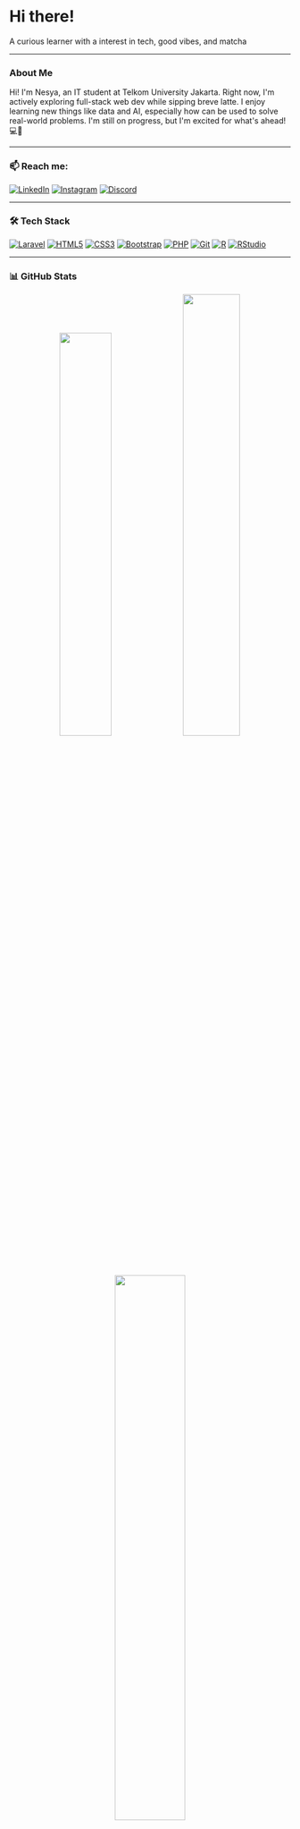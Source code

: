 <h1 align="left">Hi there!</h1>
<p align="left">
  A curious learner with a interest in tech, good vibes, and matcha<br>
</p>

---

### About Me
Hi! I'm Nesya, an IT student at Telkom University Jakarta. Right now, I'm actively exploring full-stack web dev while sipping breve latte. I enjoy learning new things like data and AI, especially how can be used to solve real-world problems. I'm still on progress, but I'm excited for what's ahead! 💻🌸

---

### 📫 Reach me:
[![LinkedIn](https://img.shields.io/badge/LinkedIn-0A66C2?style=for-the-badge&logo=linkedin&logoColor=white)](https://linkedin.com/in/nesya-fakhira-arianti-394265265/)
[![Instagram](https://img.shields.io/badge/Instagram-E4405F?style=for-the-badge&logo=instagram&logoColor=white)](https://instagram.com/nesvenn)
[![Discord](https://img.shields.io/badge/Discord-5865F2?style=for-the-badge&logo=discord&logoColor=white)](https://discord.com/users/nesya#4771)

---

### 🛠 Tech Stack
[![Laravel](https://img.shields.io/badge/Laravel-F72C1F?style=for-the-badge&logo=laravel&logoColor=white)](https://laravel.com)
[![HTML5](https://img.shields.io/badge/HTML5-F16529?style=for-the-badge&logo=html5&logoColor=white)](https://developer.mozilla.org/en-US/docs/Web/HTML)
[![CSS3](https://img.shields.io/badge/CSS3-0066CC?style=for-the-badge&logo=css3&logoColor=white)](https://developer.mozilla.org/en-US/docs/Web/CSS)
[![Bootstrap](https://img.shields.io/badge/Bootstrap-563D7C?style=for-the-badge&logo=bootstrap&logoColor=white)](https://getbootstrap.com/)
[![PHP](https://img.shields.io/badge/PHP-777BB4?style=for-the-badge&logo=php&logoColor=white)](https://www.php.net/)
[![Git](https://img.shields.io/badge/Git-F05032?style=for-the-badge&logo=git&logoColor=white)](https://git-scm.com/)
[![R](https://img.shields.io/badge/R-276DC3?style=for-the-badge&logo=r&logoColor=white)](https://www.r-project.org/)
[![RStudio](https://img.shields.io/badge/RStudio-75AADB?style=for-the-badge&logo=rstudio&logoColor=white)](https://posit.co/products/open-source/rstudio/)

---

### 📊 GitHub Stats
<div align="center">

<!-- GitHub Stats Card -->
<img src="https://github-readme-stats.vercel.app/api?username=nesyafakhira&show_icons=true&theme=rose_pine&border_radius=10&rank_icon=github" width="43%" />

<!-- GitHub Streak -->
<img src="https://streak-stats.demolab.com?user=nesyafakhira&theme=rose_pine&border_radius=10&fire=FF9F9F&sideNums=FFB6B6" width="45%"/>

<!-- Top Languages Donut -->
<img src="https://github-readme-stats.vercel.app/api/top-langs/?username=nesyafakhira&layout=donut&theme=rose_pine" width="50%" />

</div>
